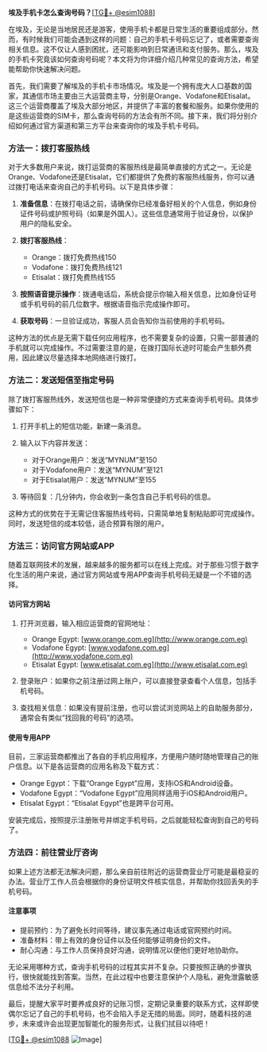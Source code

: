 **埃及手机卡怎么查询号码？**[[TG💪+ @esim1088](https://t.me/s/esim1088)]

在埃及，无论是当地居民还是游客，使用手机卡都是日常生活的重要组成部分。然而，有时候我们可能会遇到这样的问题：自己的手机卡号码忘记了，或者需要查询相关信息。这不仅让人感到困扰，还可能影响到日常通讯和支付服务。那么，埃及的手机卡究竟该如何查询号码呢？本文将为你详细介绍几种常见的查询方法，希望能帮助你快速解决问题。

首先，我们需要了解埃及的手机卡市场情况。埃及是一个拥有庞大人口基数的国家，其通信市场主要由三大运营商主导，分别是Orange、Vodafone和Etisalat。这三个运营商覆盖了埃及大部分地区，并提供了丰富的套餐和服务。如果你使用的是这些运营商的SIM卡，那么查询号码的方法会有所不同。接下来，我们将分别介绍如何通过官方渠道和第三方平台来查询你的埃及手机卡号码。

### 方法一：拨打客服热线

对于大多数用户来说，拨打运营商的客服热线是最简单直接的方式之一。无论是Orange、Vodafone还是Etisalat，它们都提供了免费的客服热线服务，你可以通过拨打电话来查询自己的手机号码。以下是具体步骤：

1. **准备信息**：在拨打电话之前，请确保你已经准备好相关的个人信息，例如身份证件号码或护照号码（如果是外国人）。这些信息通常用于验证身份，以保护用户的隐私安全。
   
2. **拨打客服热线**：
   - Orange：拨打免费热线150
   - Vodafone：拨打免费热线121
   - Etisalat：拨打免费热线155

3. **按照语音提示操作**：拨通电话后，系统会提示你输入相关信息，比如身份证号或手机号码的前几位数字。根据语音指示完成操作即可。

4. **获取号码**：一旦验证成功，客服人员会告知你当前使用的手机号码。

这种方法的优点是无需下载任何应用程序，也不需要复杂的设置，只需一部普通的手机就可以完成操作。不过需要注意的是，在拨打国际长途时可能会产生额外费用，因此建议尽量选择本地网络进行拨打。

### 方法二：发送短信至指定号码

除了拨打客服热线外，发送短信也是一种非常便捷的方式来查询手机号码。具体步骤如下：

1. 打开手机上的短信功能，新建一条消息。
   
2. 输入以下内容并发送：
   - 对于Orange用户：发送“MYNUM”至150
   - 对于Vodafone用户：发送“MYNUM”至121
   - 对于Etisalat用户：发送“MYNUM”至155

3. 等待回复：几分钟内，你会收到一条包含自己手机号码的信息。

这种方式的优势在于无需记住客服热线号码，只需简单地复制粘贴即可完成操作。同时，发送短信的成本较低，适合预算有限的用户。

### 方法三：访问官方网站或APP

随着互联网技术的发展，越来越多的服务都可以在线上完成。对于那些习惯于数字化生活的用户来说，通过官方网站或专用APP查询手机号码无疑是一个不错的选择。

#### 访问官方网站

1. 打开浏览器，输入相应运营商的官网地址：
   - Orange Egypt: [www.orange.com.eg](http://www.orange.com.eg)
   - Vodafone Egypt: [www.vodafone.com.eg](http://www.vodafone.com.eg)
   - Etisalat Egypt: [www.etisalat.com.eg](http://www.etisalat.com.eg)

2. 登录账户：如果你之前注册过网上账户，可以直接登录查看个人信息，包括手机号码。

3. 查找相关信息：如果没有提前注册，也可以尝试浏览网站上的自助服务部分，通常会有类似“找回我的号码”的选项。

#### 使用专用APP

目前，三家运营商都推出了各自的手机应用程序，方便用户随时随地管理自己的账户信息。以下是各运营商的应用名称及下载方式：

- Orange Egypt：下载“Orange Egypt”应用，支持iOS和Android设备。
- Vodafone Egypt：“Vodafone Egypt”应用同样适用于iOS和Android用户。
- Etisalat Egypt：“Etisalat Egypt”也是跨平台可用。

安装完成后，按照提示注册账号并绑定手机号码，之后就能轻松查询到自己的号码了。

### 方法四：前往营业厅咨询

如果上述方法都无法解决问题，那么亲自前往附近的运营商营业厅可能是最稳妥的办法。营业厅工作人员会根据你的身份证明文件核实信息，并帮助你找回丢失的手机号码。

#### 注意事项

- 提前预约：为了避免长时间等待，建议事先通过电话或官网预约时间。
- 准备材料：带上有效的身份证件以及任何能够证明身份的文件。
- 耐心沟通：与工作人员保持良好沟通，说明情况以便他们更好地协助你。

无论采用哪种方式，查询手机号码的过程其实并不复杂。只要按照正确的步骤执行，很快就能找到答案。当然，在此过程中也要注意保护个人隐私，避免泄露敏感信息给不法分子利用。

最后，提醒大家平时要养成良好的记账习惯，定期记录重要的联系方式，这样即使偶尔忘记了自己的手机号码，也不会陷入手足无措的局面。同时，随着科技的进步，未来或许会出现更加智能化的服务形式，让我们拭目以待吧！

[[TG💪+ @esim1088](https://t.me/s/esim1088) ![Image](https://i.postimg.cc/4NQfJmqS/Snipaste-2025-05-13-00-14-12.png)]